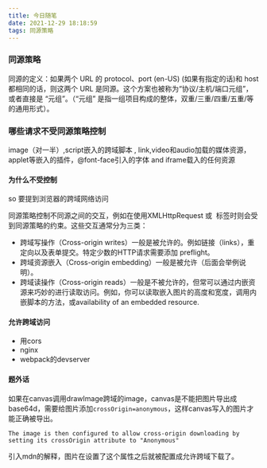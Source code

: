 ```yaml
---
title: 今日随笔
date: 2021-12-29 18:18:59
tags: 同源策略
---
```


### 同源策略

同源的定义：如果两个 URL 的 protocol、port (en-US) (如果有指定的话)和 host 都相同的话，则这两个 URL 是同源。这个方案也被称为“协议/主机/端口元组”，或者直接是 “元组”。（“元组” 是指一组项目构成的整体，双重/三重/四重/五重/等的通用形式）。


### 哪些请求不受同源策略控制

image（对一半）,script嵌入的跨域脚本 , link,video和audio加载的媒体资源，applet等嵌入的插件，@font-face引入的字体 and iframe载入的任何资源

#### 为什么不受控制

so 要提到浏览器的跨域网络访问

同源策略控制不同源之间的交互，例如在使用XMLHttpRequest 或 <img> 标签时则会受到同源策略的约束。这些交互通常分为三类：

- 跨域写操作（Cross-origin writes）一般是被允许的。例如链接（links），重定向以及表单提交。特定少数的HTTP请求需要添加 preflight。
- 跨域资源嵌入（Cross-origin embedding）一般是被允许（后面会举例说明）。
- 跨域读操作（Cross-origin reads）一般是不被允许的，但常可以通过内嵌资源来巧妙的进行读取访问。例如，你可以读取嵌入图片的高度和宽度，调用内嵌脚本的方法，或availability of an embedded resource.

#### 允许跨域访问
- 用cors
- nginx
- webpack的devserver

#### 题外话

如果在canvas调用drawImage跨域的image，canvas是不能把图片导出成base64d，需要给图片添加`crossOrigin=anonymous`，这样canvas写入的图片才能正确被导出。
```
The image is then configured to allow cross-origin downloading by setting its crossOrigin attribute to "Anonymous"
```
引入mdn的解释，图片在设置了这个属性之后就被配置成允许跨域下载了。